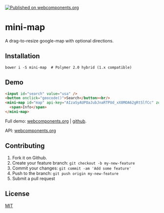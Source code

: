 [![Published on webcomponents.org](https://img.shields.io/badge/webcomponents.org-published-blue.svg)](https://www.webcomponents.org/element/jifalops/mini-map)

# mini-map
A drag-to-resize google-map with optional directions.

## Installation

```
bower i -S mini-map  # Polymer 2.0 hybrid (1.x compatible)
```

## Demo
<!--
```
<custom-element-demo>
  <template>
    <script src="../webcomponentsjs/webcomponents-lite.js"></script>
    <link rel="import" href="mini-map.html">
    <geo-codec id="codec" api-key="AIzaSyAUPOaJubJnaRTPUd_xX8MOA62gRtSlfCc"></geo-codec>
    <next-code-block></next-code-block>
    <script>
      var map = document.getElementById('map');
      var codec = document.getElementById('codec');
      var search = document.getElementById('search');
      map.icon = '../marker.png';
      function geocode() {
        codec.geocode(search.value, function(address, lat, lng, place) {
          map.lat = Number(lat);
          map.lng = Number(lng);
        });
      }
      setTimeout(geocode, 500);
    </script>
  </template>
</custom-element-demo>
```
-->

```html
<input id="search" value="usa" />
<button onclick="geocode()">Search</button><br/>
<mini-map id="map" api-key="AIzaSyAUPOaJubJnaRTPUd_xX8MOA62gRtSlfCc" zoom="3">
  <span>Info</span>
</mini-map>
```

Full demo:
[webcomponents.org](https://www.webcomponents.org/element/jifalops/mini-map/demo/demo/index.html)
| [github](https://jifalops.github.io/mini-map/components/mini-map/demo/).

API: [webcomponents.org](https://www.webcomponents.org/element/jifalops/mini-map/mini-map)

## Contributing

1. Fork it on Github.
2. Create your feature branch: `git checkout -b my-new-feature`
3. Commit your changes: `git commit -am 'Add some feature'`
4. Push to the branch: `git push origin my-new-feature`
5. Submit a pull request

## License

[MIT](https://opensource.org/licenses/MIT)
